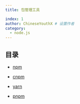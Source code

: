 ```yaml
---
title: 包管理工具

index: 1
author: ChineseYouthX # 设置作者
category:
  - node.js
---
```


## 目录

- [npm](npm.md)

- [cnpm](cnpm.md)

- [yarn](yarn.md)

- [pnpm](pnpm.md)

